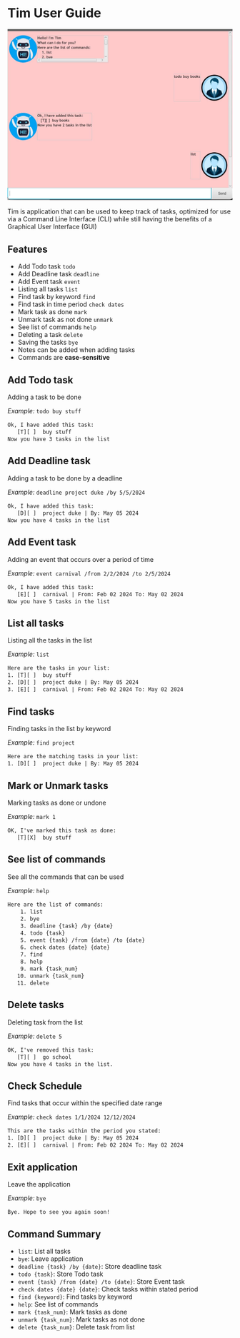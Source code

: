# Tim User Guide

![UI.png](UI.png)

Tim is application that can be used to keep track of tasks, optimized for use via a Command Line Interface (CLI) 
while still having the benefits of a Graphical User Interface (GUI)

## Features
- Add Todo task `todo`
- Add Deadline task `deadline`
- Add Event task `event`
- Listing all tasks `list`
- Find task by keyword `find`
- Find task in time period `check dates`
- Mark task as done `mark`
- Unmark task as not done `unmark`
- See list of commands `help`
- Deleting a task `delete`
- Saving the tasks `bye`
- Notes can be added when adding tasks
- Commands are **case-sensitive**


## Add Todo task
Adding a task to be done

_Example:_ `todo buy stuff`

```
Ok, I have added this task:
   [T][ ]  buy stuff
Now you have 3 tasks in the list
```

## Add Deadline task
Adding a task to be done by a deadline

_Example:_ `deadline project duke /by 5/5/2024`

```
Ok, I have added this task:
   [D][ ]  project duke | By: May 05 2024
Now you have 4 tasks in the list
```

## Add Event task
Adding an event that occurs over a period of time

_Example:_ `event carnival /from 2/2/2024 /to 2/5/2024`

```
Ok, I have added this task:
   [E][ ]  carnival | From: Feb 02 2024 To: May 02 2024
Now you have 5 tasks in the list
```

## List all tasks
Listing all the tasks in the list

_Example:_ `list`

```
Here are the tasks in your list:
1. [T][ ]  buy stuff
2. [D][ ]  project duke | By: May 05 2024
3. [E][ ]  carnival | From: Feb 02 2024 To: May 02 2024
```

## Find tasks
Finding tasks in the list by keyword

_Example:_ `find project`

```
Here are the matching tasks in your list:
1. [D][ ]  project duke | By: May 05 2024
```

## Mark or Unmark tasks
Marking tasks as done or undone

_Example:_ `mark 1`

```
OK, I've marked this task as done:
   [T][X]  buy stuff
```

## See list of commands
See all the commands that can be used

_Example:_ `help`

```
Here are the list of commands:
    1. list
    2. bye
    3. deadline {task} /by {date}
    4. todo {task}
    5. event {task} /from {date} /to {date}
    6. check dates {date} {date}
    7. find
    8. help
    9. mark {task_num}
   10. unmark {task_num}
   11. delete 
```

## Delete tasks 
Deleting task from the list

_Example:_ `delete 5`

```
OK, I've removed this task:
   [T][ ]  go school
Now you have 4 tasks in the list.
```

## Check Schedule
Find tasks that occur within the specified date range

_Example:_ `check dates 1/1/2024 12/12/2024`

```
This are the tasks within the period you stated:
1. [D][ ]  project duke | By: May 05 2024
2. [E][ ]  carnival | From: Feb 02 2024 To: May 02 2024
```

## Exit application
Leave the application

_Example:_ `bye`

```
Bye. Hope to see you again soon!
```

## Command Summary
- `list`: List all tasks
- `bye`: Leave application
- `deadline {task} /by {date}`: Store deadline task
- `todo {task}`: Store Todo task
- `event {task} /from {date} /to {date}`: Store Event task
- `check dates {date} {date}`: Check tasks within stated period
- `find {keyword}`: Find tasks by keyword
- `help`: See list of commands
- `mark {task_num}`: Mark tasks as done
- `unmark {task_num}`: Mark tasks as not done
- `delete {task_num}`: Delete task from list

